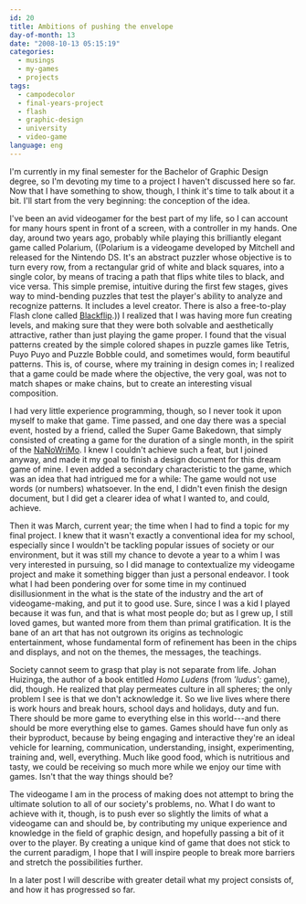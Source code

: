 ```yaml
---
id: 20
title: Ambitions of pushing the envelope
day-of-month: 13
date: "2008-10-13 05:15:19"
categories:
  - musings
  - my-games
  - projects
tags:
  - campodecolor
  - final-years-project
  - flash
  - graphic-design
  - university
  - video-game
language: eng
---
```


I'm currently in my final semester for the Bachelor of Graphic Design degree, so I'm devoting my time to a project I haven't discussed here so far. Now that I have something to show, though, I think it's time to talk about it a bit. I'll start from the very beginning: the conception of the idea.

I've been an avid videogamer for the best part of my life, so I can account for many hours spent in front of a screen, with a controller in my hands. One day, around two years ago, probably while playing this brilliantly elegant game called Polarium, ((Polarium is a videogame developed by Mitchell and released for the Nintendo DS. It's an abstract puzzler whose objective is to turn every row, from a rectangular grid of white and black squares, into a single color, by means of tracing a path that flips white tiles to black, and vice versa. This simple premise, intuitive during the first few stages, gives way to mind-bending puzzles that test the player's ability to analyze and recognize patterns. It includes a level creator. There is also a free-to-play Flash clone called [Blackflip](http://www.blackflip.org/).)) I realized that I was having more fun creating levels, and making sure that they were both solvable and aesthetically attractive, rather than just playing the game proper. I found that the visual patterns created by the simple colored shapes in puzzle games like Tetris, Puyo Puyo and Puzzle Bobble could, and sometimes would, form beautiful patterns. This is, of course, where my training in design comes in; I realized that a game could be made where the objective, the very goal, was not to match shapes or make chains, but to create an interesting visual composition.

I had very little experience programming, though, so I never took it upon myself to make that game. Time passed, and one day there was a special event, hosted by a friend, called the Super Game Bakedown, that simply consisted of creating a game for the duration of a single month, in the spirit of the [NaNoWriMo](http://www.nanowrimo.org/eng/whatisnano). I knew I couldn't achieve such a feat, but I joined anyway, and made it my goal to finish a design document for this dream game of mine. I even added a secondary characteristic to the game, which was an idea that had intrigued me for a while: The game would not use words (or numbers) whatsoever. In the end, I didn't even finish the design document, but I did get a clearer idea of what I wanted to, and could, achieve.<!-- more -->

Then it was March, current year; the time when I had to find a topic for my final project. I knew that it wasn't exactly a conventional idea for my school, especially since I wouldn't be tackling popular issues of society or our environment, but it was still my chance to devote a year to a whim I was very interested in pursuing, so I did manage to contextualize my videogame project and make it something bigger than just a personal endeavor. I took what I had been pondering over for some time in my continued disillusionment in the what is the state of the industry and the art of videogame-making, and put it to good use. Sure, since I was a kid I played because it was fun, and that is what most people do; but as I grew up, I still loved games, but wanted more from them than primal gratification. It is the bane of an art that has not outgrown its origins as technologic entertainment, whose fundamental form of refinement has been in the chips and displays, and not on the themes, the messages, the teachings.

Society cannot seem to grasp that play is not separate from life. Johan Huizinga, the author of a book entitled _Homo Ludens_ (from _'ludus':_ game), did, though. He realized that play permeates culture in all spheres; the only problem I see is that we don't acknowledge it. So we live lives where there is work hours and break hours, school days and holidays, duty and fun. There should be more game to everything else in this world---and there should be more everything else to games. Games should have fun only as their byproduct, because by being engaging and interactive they're an ideal vehicle for learning, communication, understanding, insight, experimenting, training and, well, everything. Much like good food, which is nutritious and tasty, we could be receiving so much more while we enjoy our time with games. Isn't that the way things should be?

The videogame I am in the process of making does not attempt to bring the ultimate solution to all of our society's problems, no. What I do want to achieve with it, though, is to push ever so slightly the limits of what a videogame can and should be, by contributing my unique experience and knowledge in the field of graphic design, and hopefully passing a bit of it over to the player. By creating a unique kind of game that does not stick to the current paradigm, I hope that I will inspire people to break more barriers and stretch the possibilities further.

In a later post I will describe with greater detail what my project consists of, and how it has progressed so far.

